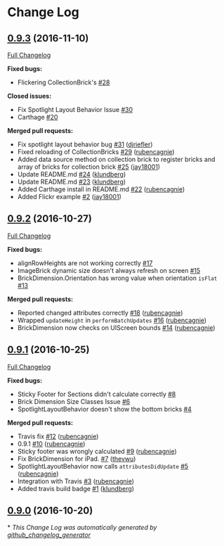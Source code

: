 # Change Log

## [0.9.3](https://github.com/wayfair/brickkit-ios/tree/0.9.3) (2016-11-10)
[Full Changelog](https://github.com/wayfair/brickkit-ios/compare/0.9.2...0.9.3)

**Fixed bugs:**

- Flickering CollectionBrick's [\#28](https://github.com/wayfair/brickkit-ios/issues/28)

**Closed issues:**

- Fix Spotlight Layout Behavior Issue [\#30](https://github.com/wayfair/brickkit-ios/issues/30)
- Carthage [\#20](https://github.com/wayfair/brickkit-ios/issues/20)

**Merged pull requests:**

- Fix spotlight layout behavior bug [\#31](https://github.com/wayfair/brickkit-ios/pull/31) ([djriefler](https://github.com/djriefler))
- Fixed reloading of CollectionBricks [\#29](https://github.com/wayfair/brickkit-ios/pull/29) ([rubencagnie](https://github.com/rubencagnie))
- Added data source method on collection brick to register bricks and array of bricks for collection brick [\#25](https://github.com/wayfair/brickkit-ios/pull/25) ([jay18001](https://github.com/jay18001))
- Update README.md [\#24](https://github.com/wayfair/brickkit-ios/pull/24) ([klundberg](https://github.com/klundberg))
- Update README.md [\#23](https://github.com/wayfair/brickkit-ios/pull/23) ([klundberg](https://github.com/klundberg))
- Added Carthage install in README.md [\#22](https://github.com/wayfair/brickkit-ios/pull/22) ([rubencagnie](https://github.com/rubencagnie))
- Added Flickr example [\#2](https://github.com/wayfair/brickkit-ios/pull/2) ([jay18001](https://github.com/jay18001))

## [0.9.2](https://github.com/wayfair/brickkit-ios/tree/0.9.2) (2016-10-27)
[Full Changelog](https://github.com/wayfair/brickkit-ios/compare/0.9.1...0.9.2)

**Fixed bugs:**

- alignRowHeights are not working correctly [\#17](https://github.com/wayfair/brickkit-ios/issues/17)
- ImageBrick dynamic size doesn't always refresh on screen [\#15](https://github.com/wayfair/brickkit-ios/issues/15)
- BrickDimension.Orientation has wrong value when orientation `isFlat` [\#13](https://github.com/wayfair/brickkit-ios/issues/13)

**Merged pull requests:**

- Reported changed attributes correctly [\#18](https://github.com/wayfair/brickkit-ios/pull/18) ([rubencagnie](https://github.com/rubencagnie))
- Wrapped `updateHeight` in `performBatchUpdates` [\#16](https://github.com/wayfair/brickkit-ios/pull/16) ([rubencagnie](https://github.com/rubencagnie))
- BrickDimension now checks on UIScreen bounds [\#14](https://github.com/wayfair/brickkit-ios/pull/14) ([rubencagnie](https://github.com/rubencagnie))

## [0.9.1](https://github.com/wayfair/brickkit-ios/tree/0.9.1) (2016-10-25)
[Full Changelog](https://github.com/wayfair/brickkit-ios/compare/0.9.0...0.9.1)

**Fixed bugs:**

- Sticky Footer for Sections didn't calculate correctly [\#8](https://github.com/wayfair/brickkit-ios/issues/8)
- Brick Dimension Size Classes Issue [\#6](https://github.com/wayfair/brickkit-ios/issues/6)
- SpotlightLayoutBehavior doesn't show the bottom bricks [\#4](https://github.com/wayfair/brickkit-ios/issues/4)

**Merged pull requests:**

- Travis fix [\#12](https://github.com/wayfair/brickkit-ios/pull/12) ([rubencagnie](https://github.com/rubencagnie))
- 0.9.1 [\#10](https://github.com/wayfair/brickkit-ios/pull/10) ([rubencagnie](https://github.com/rubencagnie))
- Sticky footer was wrongly calculated [\#9](https://github.com/wayfair/brickkit-ios/pull/9) ([rubencagnie](https://github.com/rubencagnie))
- Fix BrickDimension for iPad. [\#7](https://github.com/wayfair/brickkit-ios/pull/7) ([thevwu](https://github.com/thevwu))
- SpotlightLayoutBehavior now calls `attributesDidUpdate` [\#5](https://github.com/wayfair/brickkit-ios/pull/5) ([rubencagnie](https://github.com/rubencagnie))
- Integration with Travis [\#3](https://github.com/wayfair/brickkit-ios/pull/3) ([rubencagnie](https://github.com/rubencagnie))
- Added travis build badge [\#1](https://github.com/wayfair/brickkit-ios/pull/1) ([klundberg](https://github.com/klundberg))

## [0.9.0](https://github.com/wayfair/brickkit-ios/tree/0.9.0) (2016-10-20)


\* *This Change Log was automatically generated by [github_changelog_generator](https://github.com/skywinder/Github-Changelog-Generator)*